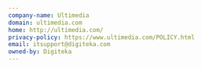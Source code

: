 ```yaml
---
company-name: Ultimedia
domain: ultimedia.com
home: http://ultimedia.com/
privacy-policy: https://www.ultimedia.com/POLICY.html
email: itsupport@digiteka.com
owned-by: Digiteka
---
```




